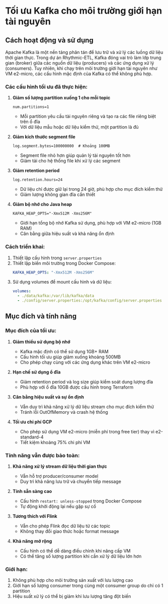 # Tối ưu Kafka cho môi trường giới hạn tài nguyên

## Cách hoạt động và sử dụng

Apache Kafka là một nền tảng phân tán để lưu trữ và xử lý các luồng dữ liệu thời gian thực. Trong dự án Rhythmic-ETL, Kafka đóng vai trò làm lớp trung gian (broker) giữa các nguồn dữ liệu (producers) và các ứng dụng xử lý (consumers). Tuy nhiên, khi chạy trên môi trường giới hạn tài nguyên như VM e2-micro, các cấu hình mặc định của Kafka có thể không phù hợp.

### Các cấu hình tối ưu đã thực hiện:

1. **Giảm số lượng partition xuống 1 cho mỗi topic**
   ```properties
   num.partitions=1
   ```
   - Mỗi partition yêu cầu tài nguyên riêng và tạo ra các file riêng biệt trên ổ đĩa
   - Với dữ liệu mẫu hoặc dữ liệu kiểm thử, một partition là đủ

2. **Giảm kích thước segment file**
   ```properties
   log.segment.bytes=100000000  # Khoảng 100MB
   ```
   - Segment file nhỏ hơn giúp quản lý tài nguyên tốt hơn
   - Giảm tải cho hệ thống file khi xử lý các segment

3. **Giảm retention period**
   ```properties
   log.retention.hours=24
   ```
   - Dữ liệu chỉ được giữ lại trong 24 giờ, phù hợp cho mục đích kiểm thử
   - Giảm lượng không gian đĩa cần thiết

4. **Giảm bộ nhớ cho Java heap**
   ```
   KAFKA_HEAP_OPTS="-Xmx512M -Xms256M"
   ```
   - Giới hạn tổng bộ nhớ Kafka sử dụng, phù hợp với VM e2-micro (1GB RAM)
   - Cân bằng giữa hiệu suất và khả năng ổn định

### Cách triển khai:

1. Thiết lập cấu hình trong `server.properties`
2. Thiết lập biến môi trường trong Docker Compose:
   ```yaml
   KAFKA_HEAP_OPTS: "-Xmx512M -Xms256M"
   ```
3. Sử dụng volumes để mount cấu hình và dữ liệu:
   ```yaml
   volumes:
     - ./data/kafka:/var/lib/kafka/data
     - ./config/server.properties:/opt/kafka/config/server.properties
   ```

## Mục đích và tính năng

### Mục đích của tối ưu:

1. **Giảm thiểu sử dụng bộ nhớ**
   - Kafka mặc định có thể sử dụng 1GB+ RAM
   - Cấu hình tối ưu giúp giảm xuống khoảng 500MB
   - Cho phép chạy cùng với các ứng dụng khác trên VM e2-micro

2. **Hạn chế sử dụng ổ đĩa**
   - Giảm retention period và log size giúp kiểm soát dung lượng đĩa
   - Phù hợp với ổ đĩa 10GB được cấu hình trong Terraform

3. **Cân bằng hiệu suất và sự ổn định**
   - Vẫn duy trì khả năng xử lý dữ liệu stream cho mục đích kiểm thử
   - Tránh lỗi OutOfMemory và crash hệ thống

4. **Tối ưu chi phí GCP**
   - Cho phép sử dụng VM e2-micro (miễn phí trong free tier) thay vì e2-standard-4
   - Tiết kiệm khoảng 75% chi phí VM

### Tính năng vẫn được bảo toàn:

1. **Khả năng xử lý stream dữ liệu thời gian thực**
   - Vẫn hỗ trợ producer/consumer model
   - Duy trì khả năng lưu trữ và chuyển tiếp message

2. **Tính sẵn sàng cao**
   - Cấu hình `restart: unless-stopped` trong Docker Compose
   - Tự động khởi động lại nếu gặp sự cố

3. **Tương thích với Flink**
   - Vẫn cho phép Flink đọc dữ liệu từ các topic
   - Không thay đổi giao thức hoặc format message

4. **Khả năng mở rộng**
   - Cấu hình có thể dễ dàng điều chỉnh khi nâng cấp VM
   - Có thể tăng số lượng partition khi cần xử lý dữ liệu lớn hơn

### Giới hạn:

1. Không phù hợp cho môi trường sản xuất với lưu lượng cao
2. Giới hạn số lượng consumer trong cùng một consumer group do chỉ có 1 partition
3. Hiệu suất xử lý có thể bị giảm khi lưu lượng tăng đột biến 